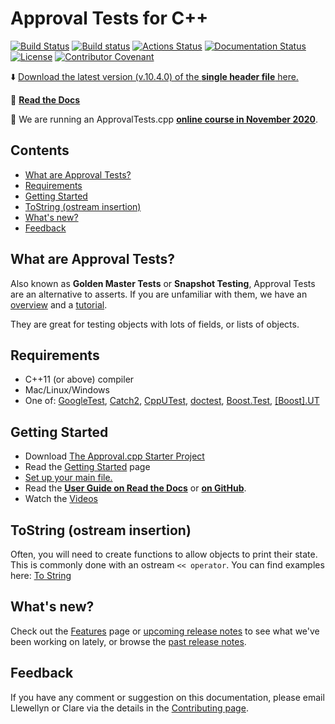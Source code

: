 <a id="top"></a>

# Approval Tests for C++

[![Build Status](https://travis-ci.org/approvals/ApprovalTests.cpp.svg?branch=master)](https://travis-ci.org/approvals/ApprovalTests.cpp)
[![Build status](https://ci.appveyor.com/api/projects/status/lf3i76ije89oihi5?svg=true)](https://ci.appveyor.com/project/isidore/approvaltests-cpp)
[![Actions Status](https://github.com/approvals/ApprovalTests.cpp/workflows/build/badge.svg)](https://github.com/approvals/ApprovalTests.cpp/actions)
[![Documentation Status](https://readthedocs.org/projects/approvaltestscpp/badge/?version=latest)](https://approvaltestscpp.readthedocs.io/en/latest/?badge=latest)
[![License](https://img.shields.io/badge/License-Apache%202.0-blue.svg)](https://opensource.org/licenses/Apache-2.0)
[![Contributor Covenant](https://img.shields.io/badge/Contributor%20Covenant-v1.4%20adopted-ff69b4.svg)](/CODE_OF_CONDUCT.md#top)

:arrow_down: <a href="https://github.com/approvals/ApprovalTests.cpp/releases/download/v.10.4.0/ApprovalTests.v.10.4.0.hpp">Download the latest version (v.10.4.0) of the **single header file** here.</a>

:book: [**Read the Docs**](https://approvaltestscpp.readthedocs.io/en/latest/)

:calendar: We are running an ApprovalTests.cpp [**online course in November 2020**](https://bit.ly/LegacyCppNov2020).

<!-- toc -->
## Contents

  * [What are Approval Tests?](#what-are-approval-tests)
  * [Requirements](#requirements)
  * [Getting Started](#getting-started)
  * [ToString (ostream insertion)](#tostring-ostream-insertion)
  * [What's new?](#whats-new)
  * [Feedback](#feedback)<!-- endToc -->

## What are Approval Tests?

Also known as **Golden Master Tests** or **Snapshot Testing**, Approval Tests are an alternative to asserts. If you are unfamiliar with them, we have an [overview](/doc/Overview.md#top) and a [tutorial](/doc/Tutorial.md#top).

They are great for testing objects with lots of fields, or lists of objects.

## Requirements

* C++11 (or above) compiler
* Mac/Linux/Windows
* One of:  [GoogleTest](https://github.com/google/googletest), [Catch2](https://github.com/catchorg/Catch2), [CppUTest](http://cpputest.github.io/), [doctest](https://github.com/onqtam/doctest), [Boost.Test](https://www.boost.org/doc/libs/1_72_0/libs/test/doc/html/index.html), [\[Boost\].UT](https://github.com/boost-experimental/ut)

## Getting Started

* Download [The Approval.cpp Starter Project](https://github.com/approvals/ApprovalTests.Cpp.StarterProject)
* Read the [Getting Started](/doc/GettingStarted.md#top) page
* [Set up your main file.](/doc/GettingStarted.md#main-file)
* Read the [**User Guide on Read the Docs**](https://approvaltestscpp.readthedocs.io/en/latest/) or
[**on GitHub**](/doc/README.md#top).
* Watch the [Videos](/doc/Videos.md#top)

## ToString (ostream insertion)
Often, you will need to create functions to allow objects to print their state. This is commonly done with an ostream `<< operator`.
You can find examples here: [To String](/doc/ToString.md#top)

## What's new?

Check out the [Features](/doc/Features.md#top) page or [upcoming release notes](https://github.com/approvals/ApprovalTests.cpp/blob/master/build/relnotes_x.y.z.md) to see what we've been working on lately, or browse the [past release notes](https://github.com/approvals/ApprovalTests.cpp/releases).

## Feedback

If you have any comment or suggestion on this documentation, please email Llewellyn or Clare via the details in the [Contributing page](/doc/Contributing.md#top).
